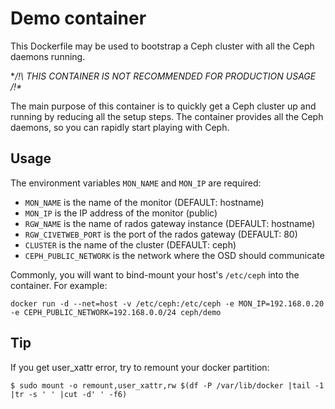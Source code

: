 # Demo container

This Dockerfile may be used to bootstrap a Ceph cluster with all the Ceph daemons running.

**/!\ THIS CONTAINER IS NOT RECOMMENDED FOR PRODUCTION USAGE /!\**

The main purpose of this container is to quickly get a Ceph cluster up and running by reducing all the setup steps. The container provides all the Ceph daemons, so you can rapidly start playing with Ceph.

## Usage

The environment variables `MON_NAME` and `MON_IP` are required:

- `MON_NAME` is the name of the monitor (DEFAULT: hostname)
- `MON_IP` is the IP address of the monitor (public)
- `RGW_NAME` is the name of rados gateway instance (DEFAULT: hostname)
- `RGW_CIVETWEB_PORT` is the port of the rados gateway (DEFAULT: 80)
- `CLUSTER` is the name of the cluster (DEFAULT: ceph)
- `CEPH_PUBLIC_NETWORK` is the network where the OSD should communicate

Commonly, you will want to bind-mount your host's `/etc/ceph` into the container. For example:

`docker run -d --net=host -v /etc/ceph:/etc/ceph -e MON_IP=192.168.0.20 -e CEPH_PUBLIC_NETWORK=192.168.0.0/24 ceph/demo`

## Tip

If you get user_xattr error, try to remount your docker partition:

```
$ sudo mount -o remount,user_xattr,rw $(df -P /var/lib/docker |tail -1 |tr -s ' ' |cut -d' ' -f6)
```
